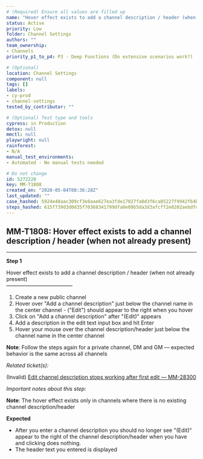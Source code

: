 ```yaml
---
# (Required) Ensure all values are filled up
name: "Hover effect exists to add a channel description / header (when not already present)"
status: Active
priority: Low
folder: Channel Settings
authors: ""
team_ownership:
- Channels
priority_p1_to_p4: P3 - Deep Functions (Do extensive scenarios work?)

# (Optional)
location: Channel Settings
component: null
tags: []
labels:
- cy-prod
- channel-settings
tested_by_contributor: ""

# (Optional) Test type and tools
cypress: in Production
detox: null
mmctl: null
playwright: null
rainforest:
- N/A
manual_test_environments:
- Automated - No manual tests needed

# Do not change
id: 5272228
key: MM-T1808
created_on: "2020-05-04T08:36:28Z"
last_updated: ""
case_hashed: 5924e48aac309cf3e8aae627ea3fde17027fa0d3f6ca85227f9942f64bbfda0f92071a69e4c832466f346de0e67d0db8
steps_hashed: 615f739d3d0d35f70368341799dfa0e09b5da3d3afcff2e0202aebdfdc0b83104a90a876f23919f78efbd1861b121533
---
```


<!-- (Auto-generated) Based on frontmatter's "key" and "name" -->

## MM-T1808: Hover effect exists to add a channel description / header (when not already present)

---

**Step 1**

Hover effect exists to add a channel description / header (when not already present)\
–––––––––––––––––––––––––

1. Create a new public channel
2. Hover over "Add a channel description" just below the channel name in the center channel - ("Edit") should appear to the right when you hover
3. Click on "Add a channel description" after "(Edit)" appears
4. Add a description in the edit text input box and hit Enter
5. Hover your mouse over the channel description/header just below the channel name in the center channel

**Note**: Follow the steps again for a private channel, DM and GM — expected behavior is the same across all channels

_Related ticket(s):_

(Invalid) [Edit channel description stops working after first edit — MM-28300](https://mattermost.atlassian.net/browse/MM-28300)

_Important notes about this step:_

**Note**: The hover effect exists only in channels where there is no existing channel description/header

**Expected**

- After you enter a channel description you should no longer see "(Edit)" appear to the right of the channel description/header when you have and clicking does nothing.
- The header text you entered is displayed
